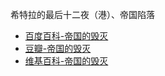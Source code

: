 希特拉的最后十二夜（港）、帝国陷落
- [百度百科-帝国的毁灭](https://baike.baidu.com/item/%E5%B8%9D%E5%9B%BD%E7%9A%84%E6%AF%81%E7%81%AD/7021722)
- [豆瓣-帝国的毁灭](https://movie.douban.com/subject/1309115/)
- [维基百科-帝国的毁灭](https://zh.wikipedia.org/wiki/%E5%B8%8C%E7%89%B9%E6%8B%89%E7%9A%84%E6%9C%80%E5%BE%8C12%E5%A4%9C)

